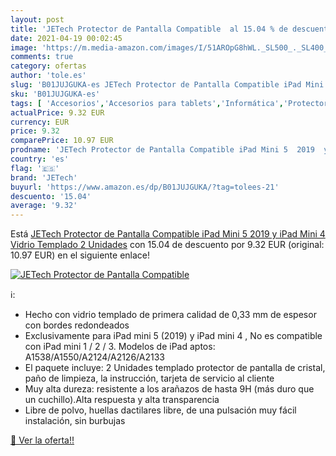```yaml
---
layout: post
title: 'JETech Protector de Pantalla Compatible  al 15.04 % de descuento'
date: 2021-04-19 00:02:45
image: 'https://m.media-amazon.com/images/I/51AROpG8hWL._SL500_._SL400_.jpg'
comments: true
category: ofertas
author: 'tole.es'
slug: 'B01JUJGUKA-es JETech Protector de Pantalla Compatible iPad Mini 5 2019 y...'
sku: 'B01JUJGUKA-es'
tags: [ 'Accesorios','Accesorios para tablets','Informática','Protectores de pantalla para tablets','ipad','jetech', ]
actualPrice: 9.32 EUR
currency: EUR
price: 9.32
comparePrice: 10.97 EUR
prodname: 'JETech Protector de Pantalla Compatible iPad Mini 5  2019  y iPad Mini 4  Vidrio Templado  2 Unidades'
country: 'es'
flag: '🇪🇸'
brand: 'JETech'
buyurl: 'https://www.amazon.es/dp/B01JUJGUKA/?tag=tolees-21'
descuento: '15.04'
average: '9.32'
---
```


Está [JETech Protector de Pantalla Compatible iPad Mini 5  2019  y iPad Mini 4  Vidrio Templado  2 Unidades](https://www.amazon.es/dp/B01JUJGUKA/?tag=tolees-21) con 15.04 de descuento por 9.32 EUR (original: 10.97 EUR) en el siguiente enlace!

[![JETech Protector de Pantalla Compatible ](https://m.media-amazon.com/images/I/51AROpG8hWL._SL500_._SL400_.jpg)](https://www.amazon.es/dp/B01JUJGUKA/?tag=tolees-21)

ℹ️:

- Hecho con vidrio templado de primera calidad de 0,33 mm de espesor con bordes redondeados
- Exclusivamente para iPad mini 5 (2019) y iPad mini 4 , No es compatible con iPad mini 1 / 2 / 3. Modelos de iPad aptos: A1538/A1550/A2124/A2126/A2133
- El paquete incluye: 2 Unidades templado protector de pantalla de cristal, paño de limpieza, la instrucción, tarjeta de servicio al cliente
- Muy alta dureza: resistente a los arañazos de hasta 9H (más duro que un cuchillo).Alta respuesta y alta transparencia
- Libre de polvo, huellas dactilares libre, de una pulsación muy fácil instalación, sin burbujas

[🛒 Ver la oferta!!](https://www.amazon.es/dp/B01JUJGUKA/?tag=tolees-21)
